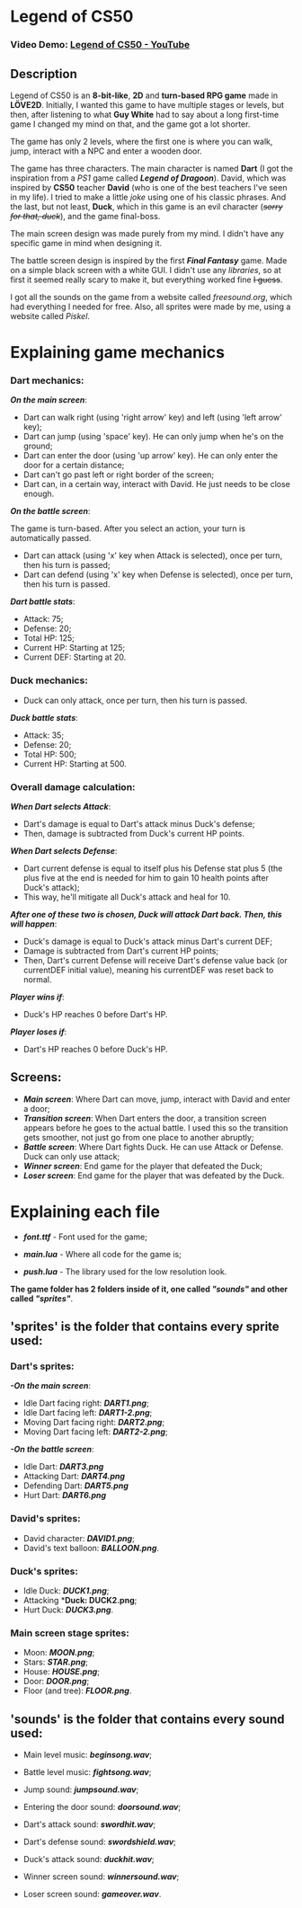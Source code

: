 # Legend of CS50
### Video Demo: [Legend of CS50 - YouTube](https://www.youtube.com/watch?v=RwlyM2zbD_g)
## Description

Legend of CS50 is an **8-bit-like**, **2D** and **turn-based RPG game** made in **LÖVE2D**. Initially, I wanted this game to have multiple stages or levels, but then, after listening to what **Guy White** had to say about a long first-time game I changed my mind on that, and the game got a lot shorter.

The game has only 2 levels, where the first one is where you can walk, jump, interact with a NPC and enter a wooden door.

The game has three characters. The main character is named **Dart** (I got the inspiration from a *PS1* game called ***Legend of Dragoon***). David, which was inspired by **CS50** teacher **David** (who is one of the best teachers I've seen in my life). I tried to make a little *joke* using one of his classic phrases. And the last, but not least, **Duck**, which in this game is an evil character (~~*sorry for that, duck*~~), and the game final-boss.

The main screen design was made purely from my mind. I didn't have any specific game in mind when designing it.

The battle screen design is inspired by the first ***Final Fantasy*** game. Made on a simple black screen with a white GUI. I didn't use any *libraries*, so at first it seemed really scary to make it, but everything worked fine ~~I guess~~.

I got all the sounds on the game from a website called *freesound.org*, which had everything I needed for free. Also, all sprites were made by me, using a website called *Piskel*.

# Explaining game mechanics

### **Dart mechanics**:

***On the main screen***:

- Dart can walk right (using 'right arrow' key) and left (using 'left arrow' key);
- Dart can jump (using 'space' key). He can only jump when he's on the ground;
- Dart can enter the door (using 'up arrow' key). He can only enter the door for a certain distance;
- Dart can't go past left or right border of the screen;
- Dart can, in a certain way, interact with David. He just needs to be close enough.

***On the battle screen***:

The game is turn-based. After you select an action, your turn is automatically passed.
- Dart can attack (using 'x' key when Attack is selected), once per turn, then his turn is passed;
- Dart can defend (using 'x' key when Defense is selected), once per turn, then his turn is passed.

***Dart battle stats***:

- Attack: 75;
- Defense: 20;
- Total HP: 125;
- Current HP: Starting at 125;
- Current DEF: Starting at 20.

### **Duck mechanics**:

- Duck can only attack, once per turn, then his turn is passed.

***Duck battle stats***:

- Attack: 35;
- Defense: 20;
- Total HP: 500;
- Current HP: Starting at 500.

### **Overall damage calculation**:

***When Dart selects Attack***:

- Dart's damage is equal to Dart's attack minus Duck's defense;
- Then, damage is subtracted from Duck's current HP points.

***When Dart selects Defense***:

- Dart current defense is equal to itself plus his Defense stat plus 5 (the plus five at the end is needed for him to gain 10 health points after Duck's attack);
- This way, he'll mitigate all Duck's attack and heal for 10.

***After one of these two is chosen, Duck will attack Dart back. Then, this will happen***:

- Duck's damage is equal to Duck's attack minus Dart's current DEF;
- Damage is subtracted from Dart's current HP points;
- Then, Dart's current Defense will receive Dart's defense value back (or currentDEF initial value), meaning his currentDEF was reset back to normal.

***Player wins if***:
- Duck's HP reaches 0 before Dart's HP.

***Player loses if***:
- Dart's HP reaches 0 before Duck's HP.

## Screens:

- ***Main screen***: Where Dart can move, jump, interact with David and enter a door;
- ***Transition screen***: When Dart enters the door, a transition screen appears before he goes to the actual battle. I used this so the transition gets smoother, not just go from one place to another abruptly;
- ***Battle screen***: Where Dart fights Duck. He can use Attack or Defense. Duck can only use attack;
- ***Winner screen***: End game for the player that defeated the Duck;
- ***Loser screen***: End game for the player that was defeated by the Duck.

# Explaining each file

- ***font.ttf*** - Font used for the game;

- ***main.lua*** - Where all code for the game is;

- ***push.lua*** - The library used for the low resolution look.

**The game folder has 2 folders inside of it, one called ***"sounds"*** and other called ***"sprites"*****.

## 'sprites' is the folder that contains every sprite used:

### Dart's sprites:

***-On the main screen***:

- Idle Dart facing right: ***DART1.png***;
- Idle Dart facing left: ***DART1-2.png***;
- Moving Dart facing right: ***DART2.png***;
- Moving Dart facing left: ***DART2-2.png***;

***-On the battle screen***:

- Idle Dart: ***DART3.png***
- Attacking Dart: ***DART4.png***
- Defending Dart: ***DART5.png***
- Hurt Dart: ***DART6.png***

### David's sprites:

- David character: ***DAVID1.png***;
- David's text balloon: ***BALLOON.png***.
### Duck's sprites:

- Idle Duck: ***DUCK1.png***;
- Attacking ***Duck: DUCK2.png**;
- Hurt Duck: ***DUCK3.png***.

### Main screen stage sprites:

- Moon: ***MOON.png***;
- Stars: ***STAR.png***;
- House: ***HOUSE.png***;
- Door: ***DOOR.png***;
- Floor (and tree): ***FLOOR.png***.


## 'sounds' is the folder that contains every sound used:

- Main level music: ***beginsong.wav***;

- Battle level music: ***fightsong.wav***;

- Jump sound: ***jumpsound.wav***;

- Entering the door sound: ***doorsound.wav***;

- Dart's attack sound: ***swordhit.wav***;

- Dart's defense sound: ***swordshield.wav***;

- Duck's attack sound: ***duckhit.wav***;

- Winner screen sound: ***winnersound.wav***;

- Loser screen sound: ***gameover.wav***.



